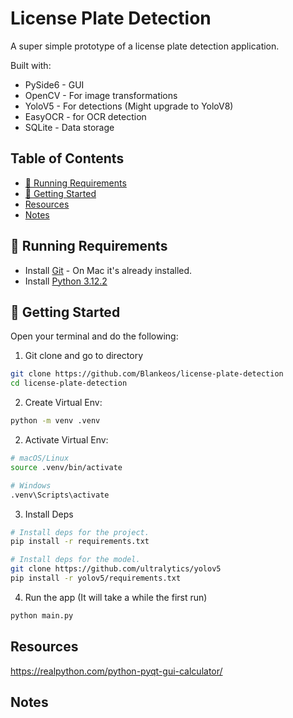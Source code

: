 <h1>License Plate Detection</h1>

A super simple prototype of a license plate detection application.

Built with:

- PySide6 - GUI
- OpenCV - For image transformations
- YoloV5 - For detections (Might upgrade to YoloV8)
- EasyOCR - for OCR detection
- SQLite - Data storage

<h2>Table of Contents</h2>

- [📝 Running Requirements](#%F0%9F%93%9D-running-requirements)
- [🏁 Getting Started](#%F0%9F%8F%81-getting-started)
- [Resources](#resources)
- [Notes](#notes)

## 📝 Running Requirements

- Install [Git](https://git-scm.com/downloads) - On Mac it's already installed.
- Install [Python 3.12.2](https://www.python.org/downloads/)

## 🏁 Getting Started

Open your terminal and do the following:

1. Git clone and go to directory

```sh
git clone https://github.com/Blankeos/license-plate-detection
cd license-plate-detection
```

2. Create Virtual Env:

```sh
python -m venv .venv
```

2. Activate Virtual Env:

```sh
# macOS/Linux
source .venv/bin/activate

# Windows
.venv\Scripts\activate
```

3. Install Deps

```sh
# Install deps for the project.
pip install -r requirements.txt

# Install deps for the model.
git clone https://github.com/ultralytics/yolov5
pip install -r yolov5/requirements.txt
```

4. Run the app (It will take a while the first run)

```sh
python main.py
```

## Resources

https://realpython.com/python-pyqt-gui-calculator/

## Notes
